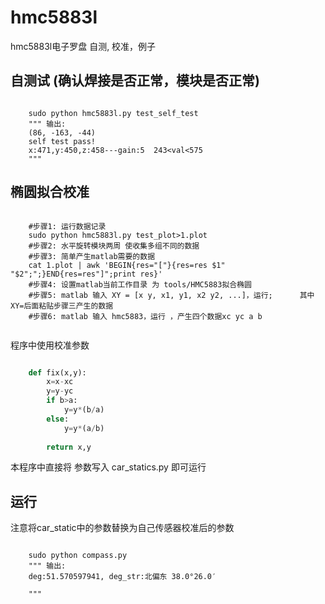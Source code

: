 # hmc5883l
hmc5883l电子罗盘  自测, 校准，例子


## 自测试 (确认焊接是否正常，模块是否正常)
```shell
	
	sudo python hmc5883l.py test_self_test
	""" 输出:
	(86, -163, -44)
	self test pass!
	x:471,y:450,z:458---gain:5  243<val<575
	"""
```

## 椭圆拟合校准

```shell
	
	#步骤1: 运行数据记录
	sudo python hmc5883l.py test_plot>1.plot
	#步骤2: 水平旋转模块两周 使收集多组不同的数据
	#步骤3: 简单产生matlab需要的数据
	cat 1.plot | awk 'BEGIN{res="["}{res=res $1" "$2";";}END{res=res"]";print res}'
	#步骤4: 设置matlab当前工作目录 为 tools/HMC5883拟合椭圆
	#步骤5: matlab 输入 XY = [x y, x1, y1, x2 y2, ...]，运行;      其中XY=后面粘贴步骤三产生的数据
	#步骤6: matlab 输入 hmc5883，运行 ，产生四个数据xc yc a b
	
```

程序中使用校准参数

```python

	def fix(x,y):
		x=x-xc 
		y=y-yc
		if b>a: 
	   		y=y*(b/a)
		else:
	   		y=y*(a/b) 
			
		return x,y
```

本程序中直接将
参数写入 car_statics.py 即可运行


## 运行

注意将car_static中的参数替换为自己传感器校准后的参数

```shell
	
	sudo python compass.py
	""" 输出:
	deg:51.570597941, deg_str:北偏东 38.0°26.0′

	"""
```